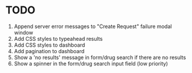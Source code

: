 # TODO

1. Append server error messages to "Create Request" failure modal window
2. Add CSS styles to typeahead results
3. Add CSS styles to dashboard
4. Add pagination to dashboard
5. Show a 'no results' message in form/drug search if there are no results
6. Show a spinner in the form/drug search input field (low priority)